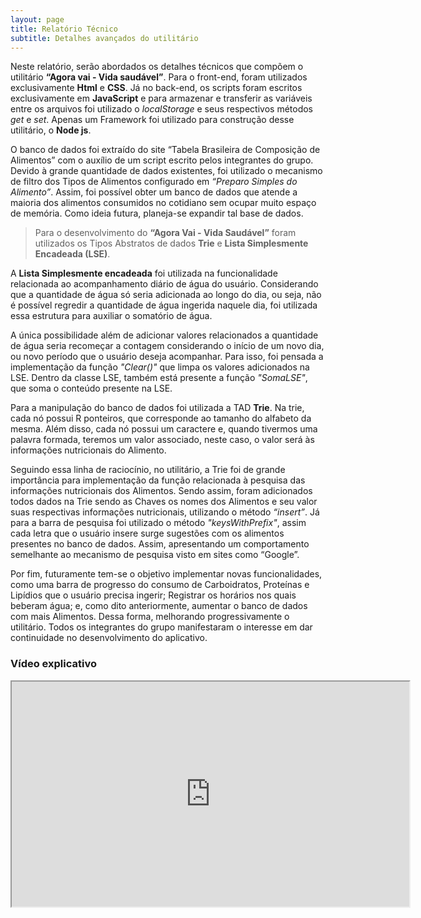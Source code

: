 ```yaml
---
layout: page
title: Relatório Técnico
subtitle: Detalhes avançados do utilitário
---
```


Neste relatório, serão abordados os detalhes técnicos que compõem o utilitário **“Agora vai - Vida saudável”**. Para o front-end, foram utilizados exclusivamente **Html** e **CSS**. Já no back-end, os scripts foram escritos exclusivamente em **JavaScript** e para armazenar e transferir as variáveis entre os arquivos foi utilizado o *localStorage* e seus respectivos métodos *get* e *set*. Apenas um Framework foi utilizado para construção desse utilitário, o **Node js**.

O banco de dados foi extraído do site “Tabela Brasileira de Composição de Alimentos” com o auxílio de um script escrito pelos integrantes do grupo. Devido à grande quantidade de dados existentes, foi utilizado o mecanismo de filtro dos Tipos de Alimentos configurado em *“Preparo Simples do Alimento”*. Assim, foi possível obter um banco de dados que atende a maioria dos alimentos consumidos no cotidiano sem ocupar muito espaço de memória. Como ideia futura, planeja-se expandir tal base de dados.

> Para o desenvolvimento do **“Agora Vai - Vida Saudável”** foram utilizados os Tipos Abstratos de dados **Trie** e **Lista Simplesmente Encadeada (LSE)**.

A **Lista Simplesmente encadeada** foi utilizada na funcionalidade relacionada ao acompanhamento diário de água do usuário. Considerando que a quantidade de água só seria adicionada ao longo do dia, ou seja, não é possível regredir a quantidade de água ingerida naquele dia, foi utilizada essa estrutura para auxiliar o somatório de água.

A única possibilidade além de adicionar valores relacionados a quantidade de água seria recomeçar a contagem considerando o início de um novo dia, ou novo período que o usuário deseja acompanhar. Para isso, foi pensada a implementação da função *"Clear()"* que limpa os valores adicionados na LSE. Dentro da classe LSE, também está presente a função *"SomaLSE"*, que soma o conteúdo presente na LSE.

Para a manipulação do banco de dados foi utilizada a TAD **Trie**. Na trie, cada nó possui R ponteiros, que corresponde ao tamanho do alfabeto da mesma. Além disso, cada nó possui um caractere e, quando tivermos uma palavra formada, teremos um valor associado, neste caso, o valor será às informações nutricionais do Alimento.

Seguindo essa linha de raciocínio, no utilitário, a Trie foi de grande importância para implementação da função relacionada à pesquisa das informações nutricionais dos Alimentos. Sendo assim, foram adicionados todos dados na Trie sendo as Chaves os nomes dos Alimentos e seu valor suas respectivas informações nutricionais, utilizando o método *“insert”*. Já para a barra de pesquisa foi utilizado o método *"keysWithPrefix"*, assim cada letra que o usuário insere surge sugestões com os alimentos presentes no banco de dados. Assim, apresentando um comportamento semelhante ao mecanismo de pesquisa visto em sites como “Google”.

Por fim, futuramente tem-se o objetivo implementar novas funcionalidades, como uma barra de progresso do consumo de Carboidratos, Proteínas e Lipídios que o usuário precisa ingerir; Registrar os horários nos quais beberam água; e, como dito anteriormente, aumentar o banco de dados com mais Alimentos. Dessa forma, melhorando progressivamente o utilitário. Todos os integrantes do grupo manifestaram o interesse em dar continuidade no desenvolvimento do aplicativo.

### Vídeo explicativo 
<p align="center">
 <iframe src="https://drive.google.com/file/d/1HcAFNc3DBmbKPTjVxmx9y5P3aHePnCPT/view?usp=sharing" width="636" height="360" allow="autoplay" allowfullscreen="allowfullscreen"></iframe>
</p>
